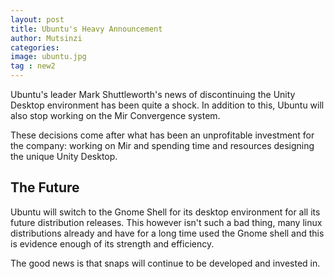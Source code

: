 ```yaml
---
layout: post
title: Ubuntu's Heavy Announcement
author: Mutsinzi
categories:
image: ubuntu.jpg
tag : new2
---
```


Ubuntu's leader Mark Shuttleworth's news of discontinuing the Unity Desktop environment has been quite a shock. In addition to this, Ubuntu will also stop working on the Mir Convergence system.

These decisions come after what has been an unprofitable investment for the company: working on Mir and spending time and resources designing the unique Unity Desktop.

## The Future

Ubuntu will switch to the Gnome Shell for its desktop environment for all its future distribution releases. This however isn't such a bad thing, many linux distributions already and have for a long time used the Gnome shell and this is evidence enough of its strength and efficiency.

The good news is that snaps will continue to be developed and invested in.

